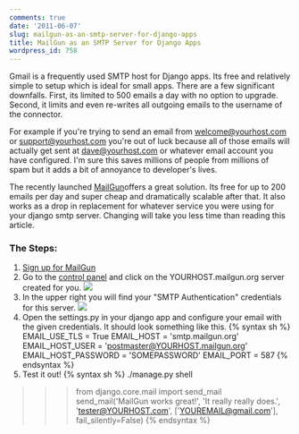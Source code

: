 ```yaml
---
comments: true
date: '2011-06-07'
slug: mailgun-as-an-smtp-server-for-django-apps
title: MailGun as an SMTP Server for Django Apps
wordpress_id: 758
---
```


Gmail is a frequently used SMTP host for Django apps.  Its free and relatively simple to setup which is ideal for small apps.  There are a few significant downfalls. First, its limited to 500 emails a day with no option to upgrade.  Second, it limits and even re-writes all outgoing emails to the username of the connector.

For example if you're trying to send an email from welcome@yourhost.com or support@yourhost.com you're out of luck because all of those emails will actually get sent at dave@yourhost.com or whatever email account you have configured. I'm sure this saves millions of people from millions of spam but it adds a bit of annoyance to developer's lives.

The recently launched [MailGun](http://mailgun.net)offers a great solution.  Its free for up to 200 emails per day and super cheap and dramatically scalable after that.  It also works as a drop in replacement for whatever service you were using for your django smtp server.  Changing will take you less time than reading this article.

### The Steps:
 1. [Sign up for MailGun](http://mailgun.net/)
 1. Go to the [control panel](https://mailgun.net/cp) and click on the YOURHOST.mailgun.org server created for you.
[![](http://thingsilearned.files.wordpress.com/2011/06/screen-shot-2011-06-07-at-1-32-03-am.png)](http://thingsilearned.files.wordpress.com/2011/06/screen-shot-2011-06-07-at-1-32-03-am.png)
 1. In the upper right you will find your "SMTP Authentication" credentials for this server.
[![](http://thingsilearned.files.wordpress.com/2011/06/screen-shot-2011-06-07-at-1-33-38-am2.png)](http://thingsilearned.files.wordpress.com/2011/06/screen-shot-2011-06-07-at-1-33-38-am2.png)
  1. Open the settings.py in your django app and configure your email with the given credentials.  It should look something like this.
{% syntax sh %}
EMAIL_USE_TLS = True
EMAIL_HOST = 'smtp.mailgun.org'
EMAIL_HOST_USER = 'postmaster@YOURHOST.mailgun.org'
EMAIL_HOST_PASSWORD = 'SOMEPASSWORD'
EMAIL_PORT = 587
{% endsyntax %}
 1. Test it out!
{% syntax sh %}
./manage.py shell
>>> from django.core.mail import send_mail
>>> send_mail('MailGun works great!', 'It really really does.', 'tester@YOURHOST.com', ['YOUREMAIL@gmail.com'], fail_silently=False)
{% endsyntax %}




